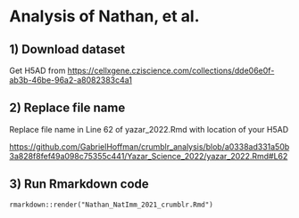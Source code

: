 

# Analysis of Nathan, et al. 

## 1) Download dataset 
Get H5AD from https://cellxgene.cziscience.com/collections/dde06e0f-ab3b-46be-96a2-a8082383c4a1

## 2) Replace file name
Replace file name in Line 62 of yazar_2022.Rmd with location of your H5AD

https://github.com/GabrielHoffman/crumblr_analysis/blob/a0338ad331a50b3a828f8fef49a098c75355c441/Yazar_Science_2022/yazar_2022.Rmd#L62

## 3) Run Rmarkdown code
`rmarkdown::render("Nathan_NatImm_2021_crumblr.Rmd")`